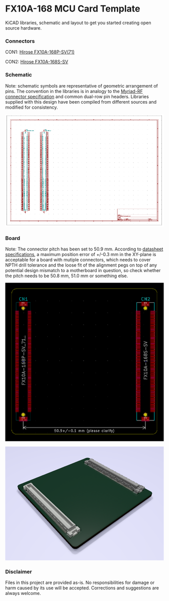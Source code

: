 # FX10A-168 MCU Card Template #

KiCAD libraries, schematic and layout to get you started creating open source hardware.

### Connectors ###

CON1: [Hirose FX10A-168P-SV(71)](https://www.hirose.com/product/p/CL0570-0044-8-71?lang=en)

CON2: [Hirose FX10A-168S-SV](https://www.hirose.com/product/p/CL0570-0244-7-00?lang=en)

### Schematic ###

Note: schematic symbols are representative of geometric arrangement of pins. The convention in the libraries is in analogy to the [Myriad-RF connector specification](https://wiki.myriadrf.org/RFDIO) and common dual-row pin headers. Libraries supplied with this design have been compiled from different sources and modified for consistency.

![schematic view](doc/20200531_sch.png)

### Board ###

Note: The connector pitch has been set to 50.9 mm. According to [datasheet specifications](http://www.farnell.com/datasheets/2691101.pdf), a maximum position error of +/-0.3 mm in the XY-plane is acceptable for a board with mutiple connectors, which needs to cover NPTH drill tolerance and the loose fit of the alignment pegs on top of any potential design mismatch to a motherboard in question, so check whether the pitch needs to be 50.8 mm, 51.0 mm or something else. 

![layout view](doc/20200531_board.png)

![layout view](doc/20200531_render_i.png)

### Disclaimer ###

Files in this project are provided as-is. No responsibilities for damage or harm caused by its use will be accepted.
Corrections and suggestions are always welcome. 